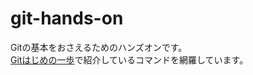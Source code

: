 # git-hands-on

Gitの基本をおさえるためのハンズオンです。  
[Gitはじめの一歩](http://www.slideshare.net/ihcomega/git-57454868)で紹介しているコマンドを網羅しています。  
